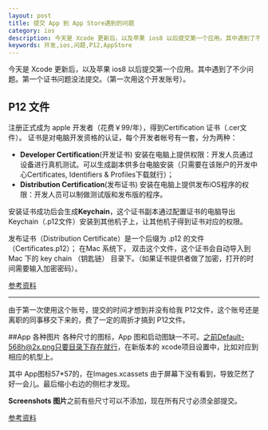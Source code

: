 ```yaml
---
layout: post
title: 提交 App 到 App Store遇到的问题
category: ios
description: 今天是 Xcode 更新后，以及苹果 ios8 以后提交第一个应用。其中遇到了不少问题。第一个证书问题没法提交。第二个就是各种图片问题。
keywords: 开发,ios,问题,P12,AppStore
---  
```


今天是 Xcode 更新后，以及苹果 ios8 以后提交第一个应用。其中遇到了不少问题。第一个证书问题没法提交。（第一次用这个开发账号）。

## P12 文件 

注册正式成为 apple 开发者（花费￥99/年），得到Certification 证书（.cer文件）。 证书是对电脑开发资格的认证，每个开发者帐号有一套，分为两种： 

-  **Developer Certification**(开发证书) 安装在电脑上提供权限：开发人员通过设备进行真机测试。可以生成副本供多台电脑安装（只需要在该账户的开发中心Certificates, Identifiers & Profiles下载就行）；
- **Distribution Certification**(发布证书) 安装在电脑上提供发布iOS程序的权限：开发人员可以制做测试版和发布版的程序。

安装证书成功后会生成**Keychain**，这个证书副本通过配置证书的电脑导出Keychain（.p12文件）安装到其他机子上，让其他机子得到证书对应的权限。

发布证书（Distribution Certificate）是一个后缀为 .p12 的文件（Certificates.p12）； 在Mac 系统下， 双击这个文件，这个证书会自动导入到 Mac 下的 key chain （钥匙链） 目录下。（如果证书提供者做了加密，打开的时间需要输入加密密码）。

[参考资料](http://blog.csdn.net/gtncwy/article/details/8617788)

---
由于第一次使用这个账号，提交的时间才想到并没有给我 P12文件，这个账号还是离职的同事移交下来的，费了一定的周折才搞到 P12文件。

##App 各种图片
各种尺寸的图标，App 图和启动图缺一不可。之前Default-568h@2x.png只要目录下存在就行，在新版本的 xcode项目设置中，比如对应到相应的机型上。

其中 App图标57*57的，在Images.xcassets 由于屏幕下没有看到，导致茫然了好一会儿。最后缩小右边的侧栏才发现。

**Screenshots 图片**之前有些尺寸可以不添加，现在所有尺寸必须全部提交。

[参考资料](https://developer.apple.com/library/ios/documentation/UserExperience/Conceptual/MobileHIG/IconMatrix.html)


